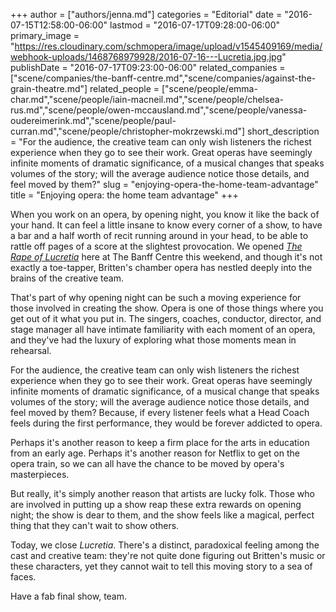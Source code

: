 +++
author = ["authors/jenna.md"]
categories = "Editorial"
date = "2016-07-15T12:58:00-06:00"
lastmod = "2016-07-17T09:28:00-06:00"
primary_image = "https://res.cloudinary.com/schmopera/image/upload/v1545409169/media/webhook-uploads/1468768979928/2016-07-16---Lucretia.jpg.jpg"
publishDate = "2016-07-17T09:23:00-06:00"
related_companies = ["scene/companies/the-banff-centre.md","scene/companies/against-the-grain-theatre.md"]
related_people = ["scene/people/emma-char.md","scene/people/iain-macneil.md","scene/people/chelsea-rus.md","scene/people/owen-mccausland.md","scene/people/vanessa-oudereimerink.md","scene/people/paul-curran.md","scene/people/christopher-mokrzewski.md"]
short_description = "For the audience, the creative team can only wish listeners the richest experience when they go to see their work. Great operas have seemingly infinite moments of dramatic significance, of a musical changes that speaks volumes of the story; will the average audience notice those details, and feel moved by them?"
slug = "enjoying-opera-the-home-team-advantage"
title = "Enjoying opera: the home team advantage"
+++

When you work on an opera, by opening night, you know it like the back of your hand. It can feel a little insane to know every corner of a show, to have a bar and a half worth of recit running around in your head, to be able to rattle off pages of a score at the slightest provocation. We opened [*The Rape of Lucretia*](http://calgaryherald.com/entertainment/music/emotional-powerful-britten-opera-performance-deeply-disturbs) here at The Banff Centre this weekend, and though it's not exactly a toe-tapper, Britten's chamber opera has nestled deeply into the brains of the creative team.

That's part of why opening night can be such a moving experience for those involved in creating the show. Opera is one of those things where you get out of it what you put in. The singers, coaches, conductor, director, and stage manager all have intimate familiarity with each moment of an opera, and they've had the luxury of exploring what those moments mean in rehearsal. 

For the audience, the creative team can only wish listeners the richest experience when they go to see their work. Great operas have seemingly infinite moments of dramatic significance, of a musical change that speaks volumes of the story; will the average audience notice those details, and feel moved by them? Because, if every listener feels what a Head Coach feels during the first performance, they would be forever addicted to opera.

Perhaps it's another reason to keep a firm place for the arts in education from an early age. Perhaps it's another reason for Netflix to get on the opera train, so we can all have the chance to be moved by opera's masterpieces. 

But really, it's simply another reason that artists are lucky folk. Those who are involved in putting up a show reap these extra rewards on opening night; the show is dear to them, and the show feels like a magical, perfect thing that they can't wait to show others.

Today, we close *Lucretia*. There's a distinct, paradoxical feeling among the cast and creative team: they're not quite done figuring out Britten's music or these characters, yet they cannot wait to tell this moving story to a sea of faces. 

Have a fab final show, team.

